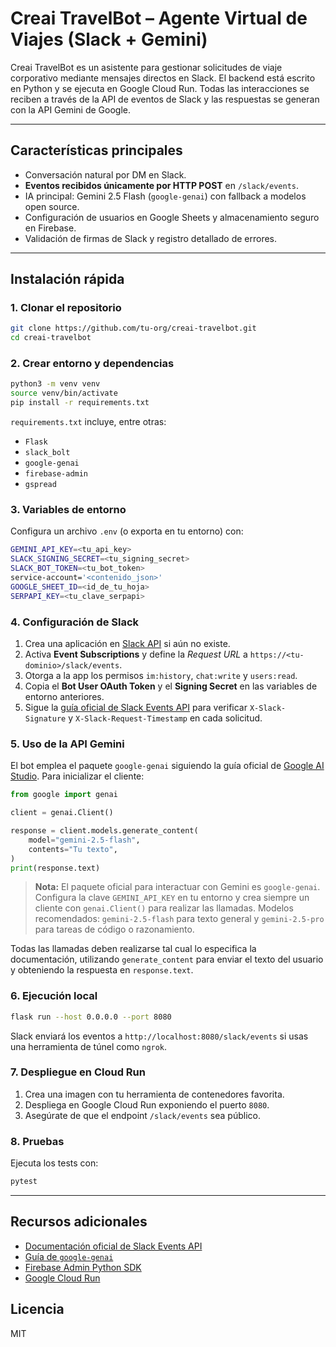# Creai TravelBot – Agente Virtual de Viajes (Slack + Gemini)

Creai TravelBot es un asistente para gestionar solicitudes de viaje corporativo mediante mensajes directos en Slack.  El backend está escrito en Python y se ejecuta en Google Cloud Run.  Todas las interacciones se reciben a través de la API de eventos de Slack y las respuestas se generan con la API Gemini de Google.

---

## Características principales

- Conversación natural por DM en Slack.
- **Eventos recibidos únicamente por HTTP POST** en `/slack/events`.
- IA principal: Gemini 2.5 Flash (`google-genai`) con fallback a modelos open source.
- Configuración de usuarios en Google Sheets y almacenamiento seguro en Firebase.
- Validación de firmas de Slack y registro detallado de errores.

---

## Instalación rápida

### 1. Clonar el repositorio

```bash
git clone https://github.com/tu-org/creai-travelbot.git
cd creai-travelbot
```

### 2. Crear entorno y dependencias

```bash
python3 -m venv venv
source venv/bin/activate
pip install -r requirements.txt
```

`requirements.txt` incluye, entre otras:

- `Flask`
- `slack_bolt`
- `google-genai`
- `firebase-admin`
- `gspread`

### 3. Variables de entorno

Configura un archivo `.env` (o exporta en tu entorno) con:

```bash
GEMINI_API_KEY=<tu_api_key>
SLACK_SIGNING_SECRET=<tu_signing_secret>
SLACK_BOT_TOKEN=<tu_bot_token>
service-account='<contenido_json>'
GOOGLE_SHEET_ID=<id_de_tu_hoja>
SERPAPI_KEY=<tu_clave_serpapi>
```

### 4. Configuración de Slack

1. Crea una aplicación en [Slack API](https://api.slack.com/apps) si aún no existe.
2. Activa **Event Subscriptions** y define la _Request URL_ a
   `https://<tu-dominio>/slack/events`.
3. Otorga a la app los permisos `im:history`, `chat:write` y `users:read`.
4. Copia el **Bot User OAuth Token** y el **Signing Secret** en las variables de entorno anteriores.
5. Sigue la [guía oficial de Slack Events API](https://api.slack.com/apis/connections/events-api)
   para verificar `X-Slack-Signature` y `X-Slack-Request-Timestamp` en cada
   solicitud.

### 5. Uso de la API Gemini

El bot emplea el paquete `google-genai` siguiendo la guía oficial de
[Google AI Studio](https://ai.google.dev/docs).  Para inicializar el cliente:

```python
from google import genai

client = genai.Client()

response = client.models.generate_content(
    model="gemini-2.5-flash",
    contents="Tu texto",
)
print(response.text)
```

> **Nota:** El paquete oficial para interactuar con Gemini es `google-genai`.
> Configura la clave `GEMINI_API_KEY` en tu entorno y crea siempre un cliente
> con `genai.Client()` para realizar las llamadas. Modelos recomendados:
> `gemini-2.5-flash` para texto general y `gemini-2.5-pro` para tareas de
> código o razonamiento.

Todas las llamadas deben realizarse tal cual lo especifica la documentación,
utilizando `generate_content` para enviar el texto del usuario y obteniendo la
respuesta en `response.text`.

### 6. Ejecución local

```bash
flask run --host 0.0.0.0 --port 8080
```

Slack enviará los eventos a `http://localhost:8080/slack/events` si usas una
herramienta de túnel como `ngrok`.

### 7. Despliegue en Cloud Run

1. Crea una imagen con tu herramienta de contenedores favorita.
2. Despliega en Google Cloud Run exponiendo el puerto `8080`.
3. Asegúrate de que el endpoint `/slack/events` sea público.

### 8. Pruebas

Ejecuta los tests con:

```bash
pytest
```

---

## Recursos adicionales

- [Documentación oficial de Slack Events API](https://api.slack.com/apis/connections/events-api)
- [Guía de `google-genai`](https://ai.google.dev/docs)
- [Firebase Admin Python SDK](https://firebase.google.com/docs/admin/setup)
- [Google Cloud Run](https://cloud.google.com/run)

## Licencia

MIT
